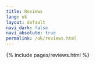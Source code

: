 ```yaml
---
title: Reviews
lang: uk
layout: default
navi_dark: false
navi_absolute: true
permalink: /uk/reviews.html
---
```


{% include pages/reviews.html %}
